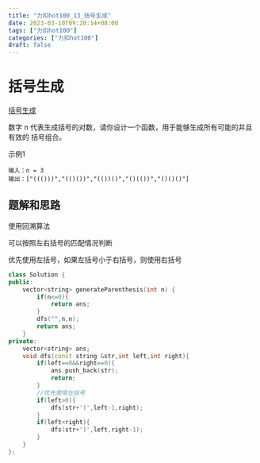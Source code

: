 ```yaml
---
title: "力扣hot100_13_括号生成"
date: 2023-03-10T09:20:14+08:00
tags: ["力扣hot100"]
categories: ["力扣hot100"]
draft: false
---
```


# 括号生成
[括号生成](https://leetcode.cn/problems/generate-parentheses/?favorite=2cktkvj)

数字 n 代表生成括号的对数，请你设计一个函数，用于能够生成所有可能的并且 有效的 括号组合。

示例1
```text
输入：n = 3
输出：["((()))","(()())","(())()","()(())","()()()"]
```

## 题解和思路
使用回溯算法  

可以按照左右括号的匹配情况判断  

优先使用左括号，如果左括号小于右括号，则使用右括号  


```c++
class Solution {
public:
    vector<string> generateParenthesis(int n) {
        if(n<=0){
            return ans;
        }
        dfs("",n,n);
        return ans;
    }
private:
    vector<string> ans;
    void dfs(const string &str,int left,int right){
        if(left==0&&right==0){
            ans.push_back(str);
            return;
        }
        //优先使用左括号
        if(left>0){
            dfs(str+'(',left-1,right);
        }
        if(left<right){
            dfs(str+')',left,right-1);
        }
    }
};

```